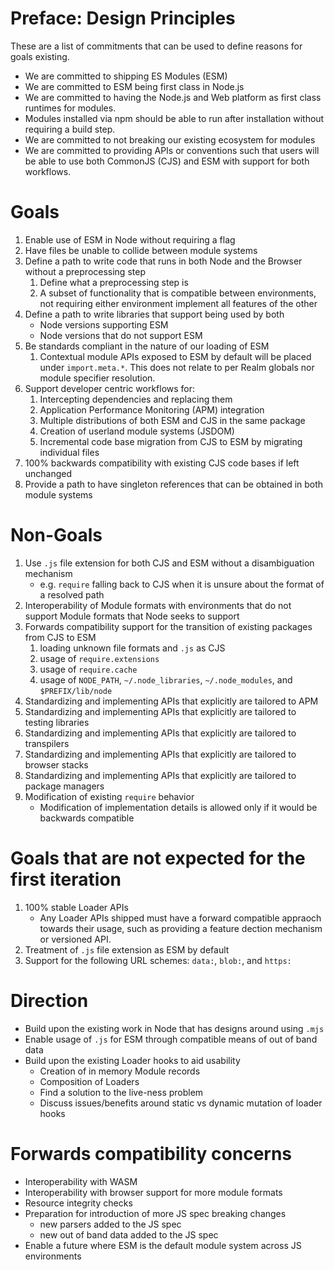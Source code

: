 # Preface: Design Principles

These are a list of commitments that can be used to define reasons for goals existing.

* We are committed to shipping ES Modules (ESM)
* We are committed to ESM being first class in Node.js
* We are committed to having the Node.js and Web platform as first class runtimes for modules.
* Modules installed via npm should be able to run after installation without requiring a build step.
* We are committed to not breaking our existing ecosystem for modules
* We are committed to providing APIs or conventions such that users will be able to use both CommonJS (CJS) and ESM with support for both workflows.

# Goals

1. Enable use of ESM in Node without requiring a flag
2. Have files be unable to collide between module systems
3. Define a path to write code that runs in both Node and the Browser without a preprocessing step
    1. Define what a preprocessing step is
    2. A subset of functionality that is compatible between environments, not requiring either environment implement all features of the other
4. Define a path to write libraries that support being used by both
    * Node versions supporting ESM
    * Node versions that do not support ESM
5. Be standards compliant in the nature of our loading of ESM
    1. Contextual module APIs exposed to ESM by default will be placed under `import.meta.*`. This does not relate to per Realm globals nor module specifier resolution.
6. Support developer centric workflows for:
    1. Intercepting dependencies and replacing them
    2. Application Performance Monitoring (APM) integration
    3. Multiple distributions of both ESM and CJS in the same package
    4. Creation of userland module systems (JSDOM)
    5. Incremental code base migration from CJS to ESM by migrating individual files
7. 100% backwards compatibility with existing CJS code bases if left unchanged
8. Provide a path to have singleton references that can be obtained in both module systems

# Non-Goals

1. Use `.js` file extension for both CJS and ESM without a disambiguation mechanism
    * e.g. `require` falling back to CJS when it is unsure about the format of a resolved path
2. Interoperability of Module formats with environments that do not support Module formats that Node seeks to support
3. Forwards compatibility support for the transition of existing packages from CJS to ESM
    1. loading unknown file formats and `.js` as CJS
    2. usage of `require.extensions`
    3. usage of `require.cache`
    4. usage of `NODE_PATH`, `~/.node_libraries`, `~/.node_modules`, and `$PREFIX/lib/node`
4. Standardizing and implementing APIs that explicitly are tailored to APM
5. Standardizing and implementing APIs that explicitly are tailored to testing libraries
6. Standardizing and implementing APIs that explicitly are tailored to transpilers
7. Standardizing and implementing APIs that explicitly are tailored to browser stacks
8. Standardizing and implementing APIs that explicitly are tailored to package managers
9. Modification of existing `require` behavior
    * Modification of implementation details is allowed only if it would be backwards compatible

# Goals that are not expected for the first iteration

1. 100% stable Loader APIs
    * Any Loader APIs shipped must have a forward compatible appraoch towards their usage, such as providing a feature dection mechanism or versioned API.
2. Treatment of `.js` file extension as ESM by default
3. Support for the following URL schemes: `data:`, `blob:`, and `https:`

# Direction

* Build upon the existing work in Node that has designs around using `.mjs`
* Enable usage of `.js` for ESM through compatible means of out of band data
* Build upon the existing Loader hooks to aid usability
    * Creation of in memory Module records
    * Composition of Loaders
    * Find a solution to the live-ness problem
    * Discuss issues/benefits around static vs dynamic mutation of loader hooks

# Forwards compatibility concerns

* Interoperability with WASM
* Interoperability with browser support for more module formats
* Resource integrity checks
* Preparation for introduction of more JS spec breaking changes
    * new parsers added to the JS spec
    * new out of band data added to the JS spec
* Enable a future where ESM is the default module system across JS environments